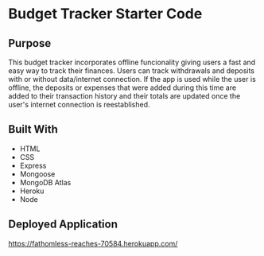 # Budget Tracker Starter Code

## Purpose
This budget tracker incorporates offline funcionality giving users a fast and easy way to track their finances. Users can track withdrawals and deposits with or without data/internet connection. If the app is used while the user is offline, the deposits or expenses that were added during this time are added to their transaction history and their totals are updated once the user's internet connection is reestablished. 

## Built With
* HTML
* CSS
* Express
* Mongoose
* MongoDB Atlas
* Heroku
* Node

## Deployed Application
https://fathomless-reaches-70584.herokuapp.com/
